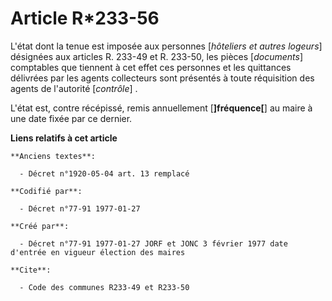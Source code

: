 # Article R*233-56

L'état dont la tenue est imposée aux personnes [*hôteliers et autres logeurs*] désignées aux articles R. 233-49 et R. 233-50,
les pièces [*documents*] comptables que tiennent à cet effet ces personnes et les quittances délivrées par les agents
collecteurs sont présentés à toute réquisition des agents de l'autorité [*contrôle*] . 

L'état est, contre récépissé, remis annuellement [**]fréquence[**] au maire à une date fixée par ce dernier.

**Liens relatifs à cet article**

	**Anciens textes**:

	  - Décret n°1920-05-04 art. 13 remplacé

	**Codifié par**:

	  - Décret n°77-91 1977-01-27

	**Créé par**:

	  - Décret n°77-91 1977-01-27 JORF et JONC 3 février 1977 date d'entrée en vigueur élection des maires

	**Cite**:

	  - Code des communes R233-49 et R233-50
